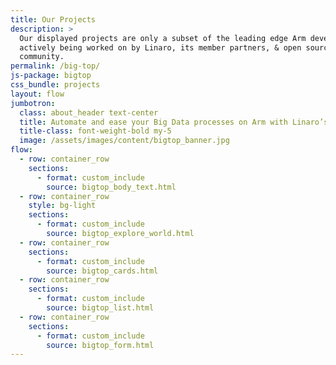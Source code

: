 ```yaml
---
title: Our Projects
description: >
  Our displayed projects are only a subset of the leading edge Arm developments
  actively being worked on by Linaro, its member partners, & open source
  community.
permalink: /big-top/
js-package: bigtop
css_bundle: projects
layout: flow
jumbotron:
  class: about_header text-center
  title: Automate and ease your Big Data processes on Arm with Linaro’s Apache Bigtop Consulting.
  title-class: font-weight-bold my-5
  image: /assets/images/content/bigtop_banner.jpg
flow:
  - row: container_row
    sections:
      - format: custom_include
        source: bigtop_body_text.html
  - row: container_row
    style: bg-light
    sections:
      - format: custom_include
        source: bigtop_explore_world.html
  - row: container_row
    sections:
      - format: custom_include
        source: bigtop_cards.html
  - row: container_row
    sections:
      - format: custom_include
        source: bigtop_list.html
  - row: container_row
    sections:
      - format: custom_include
        source: bigtop_form.html
---
```

